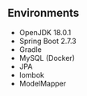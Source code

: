 ## Environments
* OpenJDK 18.0.1
* Spring Boot 2.7.3
* Gradle
* MySQL (Docker)
* JPA
* lombok
* ModelMapper
